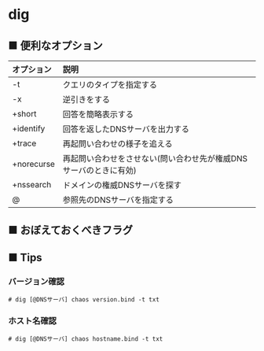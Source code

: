 # dig
## ■ 便利なオプション
|オプション|説明|
|:---|:---|
|-t|クエリのタイプを指定する|
|-x|逆引きをする|
|+short|回答を簡略表示する|
|+identify|回答を返したDNSサーバを出力する|
|+trace|再起問い合わせの様子を追える|
|+norecurse|再起問い合わせをさせない(問い合わせ先が権威DNSサーバのときに有効)|
|+nssearch|ドメインの権威DNSサーバを探す|
|@|参照先のDNSサーバを指定する|

## ■ おぼえておくべきフラグ

## ■ Tips
### バージョン確認
```
# dig [@DNSサーバ] chaos version.bind -t txt
```

### ホスト名確認
```
# dig [@DNSサーバ] chaos hostname.bind -t txt
```
